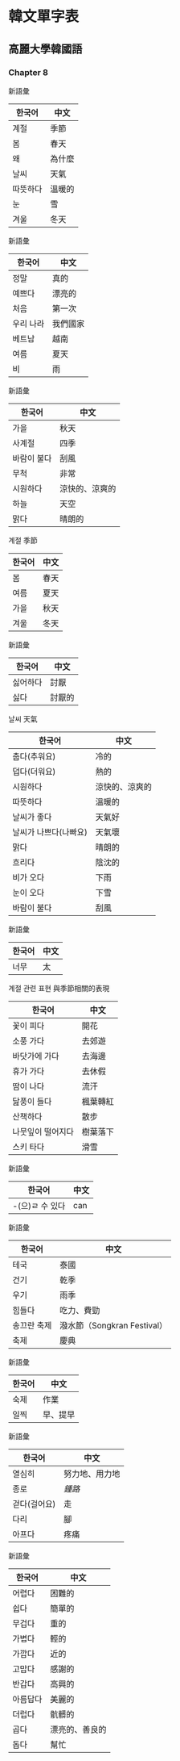 # 韓文單字表


## 高麗大學韓國語


### Chapter 8

新語彙

한국어 | 中文
--- | ---
계절 | 季節
봄 | 春天
왜 | 為什麼
날씨 | 天氣
따뜻하다 | 溫暖的
눈 | 雪
겨울 | 冬天


新語彙

한국어 | 中文
--- | ---
정말 | 真的
예쁘다 | 漂亮的
처음 | 第一次
우리 나라 | 我們國家
베트남 | 越南
여름 | 夏天
비 | 雨


新語彙

한국어 | 中文
--- | ---
가을 | 秋天
사계절 | 四季
바람이 불다 | 刮風
무척 | 非常
시원하다 | 涼快的、涼爽的
하늘 | 天空
맑다 | 晴朗的


계절 季節

한국어 | 中文
--- | ---
봄 | 春天
여름 | 夏天
가을 | 秋天
겨울 | 冬天


新語彙

한국어 | 中文
--- | ---
싫어하다 | 討厭
싫다 | 討厭的


날씨 天氣

한국어 | 中文
--- | ---
춥다(추워요) | 冷的
덥다(더워요) | 熱的
시원하다 | 涼快的、涼爽的
따뜻하다 | 溫暖的
날씨가 좋다 | 天氣好
날씨가 나쁘다(나빠요) | 天氣壞
맑다 | 晴朗的
흐리다 | 陰沈的
비가 오다 | 下雨
눈이 오다 | 下雪
바람이 불다 | 刮風


新語彙

한국어 | 中文
--- | ---
너무 | 太


계절 관련 표현 與季節相關的表現

한국어 | 中文
--- | ---
꽃이 피다 | 開花
소풍 가다 | 去郊遊
바닷가에 가다 | 去海邊
휴가 가다 | 去休假
땀이 나다 | 流汗
닲풍이 들다 | 楓葉轉紅
산책하다 | 散步
나뭇잎이 떨어지다 | 樹葉落下
스키 타다 | 滑雪


新語彙

한국어 | 中文
--- | ---
-(으)ㄹ 수 있다 | can


新語彙

한국어 | 中文
--- | ---
테국 | 泰國
건기 | 乾季
우기 | 雨季
힘들다 | 吃力、費勁
송끄란 축제 | 潑水節（Songkran Festival）
축제 | 慶典


新語彙

한국어 | 中文
--- | ---
숙제 | 作業
일찍 | 早、提早


新語彙

한국어 | 中文
--- | ---
열심히 | 努力地、用力地
종로 | *鍾路*
걷다(걸어요) | 走
다리 | 腳
아프다 | 疼痛


新語彙

한국어 | 中文
--- | ---
어렵다 | 困難的
쉽다 | 簡單的
무겁다 | 重的
가볍다 | 輕的
가깝다 | 近的
고맙다 | 感謝的
반갑다 | 高興的
아름답다 | 美麗的
더럽다 | 骯髒的
곱다 | 漂亮的、善良的
돕다 | 幫忙
